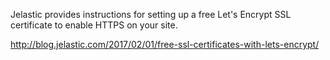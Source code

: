 Jelastic provides instructions for setting up a free Let's Encrypt SSL certificate to enable HTTPS on your site.

http://blog.jelastic.com/2017/02/01/free-ssl-certificates-with-lets-encrypt/
